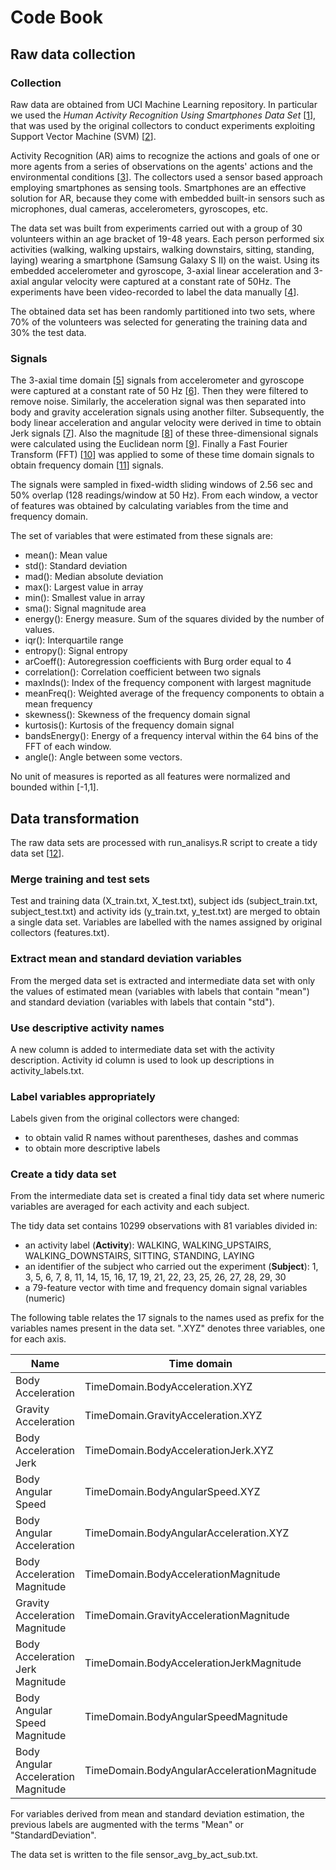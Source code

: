 
Code Book
========

Raw data collection
-------------------

### Collection

Raw data are obtained from UCI Machine Learning repository. In particular we used
the *Human Activity Recognition Using Smartphones Data Set* [[1](#uci-har)],
that was used by the original collectors to conduct experiments exploiting
Support Vector Machine (SVM) [[2](#har-smart)].

Activity Recognition (AR) aims to recognize the actions and goals of one or more agents
from a series of observations on the agents' actions and the environmental conditions
[[3](#activity-recognition)]. The collectors used a sensor based approach employing
smartphones as sensing tools. Smartphones are an effective solution for AR, because
they come with embedded built-in sensors such as microphones, dual cameras, accelerometers,
gyroscopes, etc.

The data set was built from experiments carried out with a group of 30 volunteers
within an age bracket of 19-48 years. Each person performed six activities
(walking, walking upstairs, walking downstairs, sitting, standing, laying)
wearing a smartphone (Samsung Galaxy S II) on the waist. Using its embedded
accelerometer and gyroscope, 3-axial linear acceleration and 3-axial angular velocity
were captured at a constant rate of 50Hz. The experiments have been video-recorded
to label the data manually [[4](#har-smart2)].

The obtained data set has been randomly partitioned into two sets, where 70% of
the volunteers was selected for generating the training data and 30% the test data.

### Signals

The 3-axial time domain [[5](#time-domain)] signals from accelerometer and gyroscope
were captured at a constant rate of 50 Hz [[6](#hertz)]. Then they were filtered
to remove noise.
Similarly, the acceleration signal was then separated into body and gravity
acceleration signals using another filter.
Subsequently, the body linear acceleration and angular velocity were derived in time
to obtain Jerk signals [[7](#jerk)]. Also the magnitude [[8](#magnitude)] of these
three-dimensional signals were calculated using the Euclidean norm [[9](#euclidean-norm)]. 
Finally a Fast Fourier Transform (FFT) [[10](#fft)] was applied to some of these
time domain signals to obtain frequency domain [[11](#freq-domain)] signals.

The signals were sampled in fixed-width sliding windows of 2.56 sec and 50% 
overlap (128 readings/window at 50 Hz).
From each window, a vector of features was obtained by calculating variables
from the time and frequency domain.

The set of variables that were estimated from these signals are: 

*  mean(): Mean value
*  std(): Standard deviation
*  mad(): Median absolute deviation 
*  max(): Largest value in array
*  min(): Smallest value in array
*  sma(): Signal magnitude area
*  energy(): Energy measure. Sum of the squares divided by the number of values. 
*  iqr(): Interquartile range 
*  entropy(): Signal entropy
*  arCoeff(): Autoregression coefficients with Burg order equal to 4
*  correlation(): Correlation coefficient between two signals
*  maxInds(): Index of the frequency component with largest magnitude
*  meanFreq(): Weighted average of the frequency components to obtain a mean frequency
*  skewness(): Skewness of the frequency domain signal 
*  kurtosis(): Kurtosis of the frequency domain signal 
*  bandsEnergy(): Energy of a frequency interval within the 64 bins of the FFT
   of each window.
*  angle(): Angle between some vectors.

No unit of measures is reported as all features were normalized and bounded
within [-1,1].

Data transformation
-------------------

The raw data sets are processed with run_analisys.R script to create a tidy data
set [[12](#tidy-dataset)].

### Merge training and test sets

Test and training data (X_train.txt, X_test.txt), subject ids (subject_train.txt,
subject_test.txt) and activity ids (y_train.txt, y_test.txt) are merged to obtain
a single data set. Variables are labelled with the names assigned by original
collectors (features.txt).

### Extract mean and standard deviation variables

From the merged data set is extracted and intermediate data set with only the
values of estimated mean (variables with labels that contain "mean") and standard
deviation (variables with labels that contain "std").

### Use descriptive activity names

A new column is added to intermediate data set with the activity description.
Activity id column is used to look up descriptions in activity_labels.txt.

### Label variables appropriately

Labels given from the original collectors were changed:
* to obtain valid R names without parentheses, dashes and commas
* to obtain more descriptive labels

### Create a tidy data set

From the intermediate data set is created a final tidy data set where numeric
variables are averaged for each activity and each subject.

The tidy data set contains 10299 observations with 81 variables divided in:

*  an activity label (__Activity__): WALKING, WALKING_UPSTAIRS, WALKING_DOWNSTAIRS, SITTING, STANDING, LAYING
*  an identifier of the subject who carried out the experiment (__Subject__):
   1, 3, 5, 6, 7, 8, 11, 14, 15, 16, 17, 19, 21, 22, 23, 25, 26, 27, 28, 29, 30
*  a 79-feature vector with time and frequency domain signal variables (numeric)

The following table relates the 17 signals to the names used as prefix for the
variables names present in the data set. ".XYZ" denotes three variables, one for each axis.

Name                                  | Time domain                                 | Frequency domain
------------------------------------- | ------------------------------------------- | ------------------------------------------------
Body Acceleration                     | TimeDomain.BodyAcceleration.XYZ             | FrequencyDomain.BodyAcceleration.XYZ
Gravity Acceleration                  | TimeDomain.GravityAcceleration.XYZ          |
Body Acceleration Jerk                | TimeDomain.BodyAccelerationJerk.XYZ         | FrequencyDomain.BodyAccelerationJerk.XYZ
Body Angular Speed                    | TimeDomain.BodyAngularSpeed.XYZ             | FrequencyDomain.BodyAngularSpeed.XYZ
Body Angular Acceleration             | TimeDomain.BodyAngularAcceleration.XYZ      |
Body Acceleration Magnitude           | TimeDomain.BodyAccelerationMagnitude        | FrequencyDomain.BodyAccelerationMagnitude
Gravity Acceleration Magnitude        | TimeDomain.GravityAccelerationMagnitude     |
Body Acceleration Jerk Magnitude      | TimeDomain.BodyAccelerationJerkMagnitude    | FrequencyDomain.BodyAccelerationJerkMagnitude
Body Angular Speed Magnitude          | TimeDomain.BodyAngularSpeedMagnitude        | FrequencyDomain.BodyAngularSpeedMagnitude
Body Angular Acceleration Magnitude   | TimeDomain.BodyAngularAccelerationMagnitude | FrequencyDomain.BodyAngularAccelerationMagnitude

For variables derived from mean and standard deviation estimation, the previous labels
are augmented with the terms "Mean" or "StandardDeviation".

The data set is written to the file sensor_avg_by_act_sub.txt.
